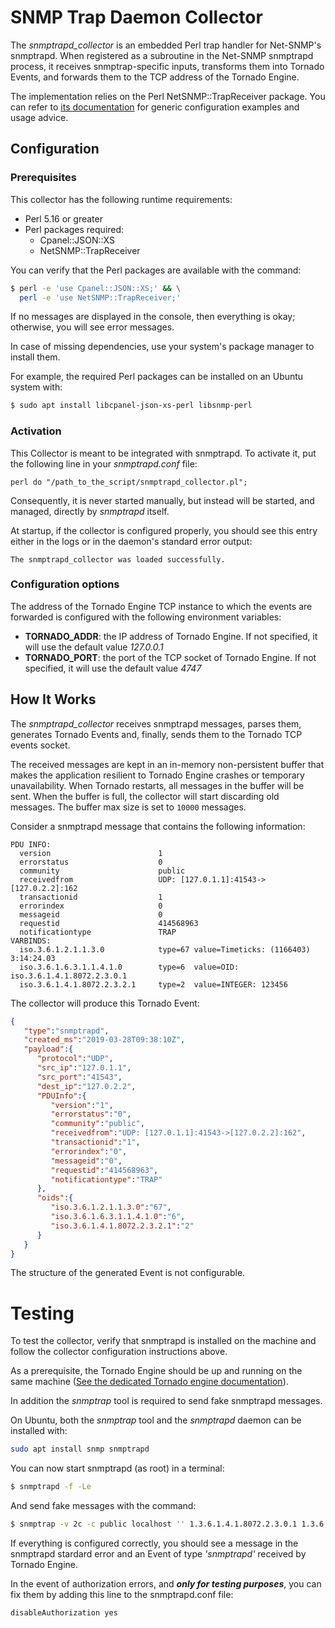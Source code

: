 # SNMP Trap Daemon Collector

The _snmptrapd_collector_ is an embedded Perl trap handler for Net-SNMP's snmptrapd.
When registered as a subroutine in the Net-SNMP snmptrapd process, it receives
snmptrap-specific inputs, transforms them into Tornado Events, and forwards them to
the TCP address of the Tornado Engine.

The implementation relies on the Perl NetSNMP::TrapReceiver package. You can refer to
[its documentation](https://metacpan.org/pod/NetSNMP::TrapReceiver)
for generic configuration examples and usage advice. 



## Configuration



### Prerequisites

This collector has the following runtime requirements:
- Perl 5.16 or greater
- Perl packages required:
  - Cpanel::JSON::XS
  - NetSNMP::TrapReceiver

You can verify that the Perl packages are available with the command:
```bash
$ perl -e 'use Cpanel::JSON::XS;' && \
  perl -e 'use NetSNMP::TrapReceiver;'
```

If no messages are displayed in the console, then everything is okay; otherwise, 
you will see error messages.

In case of missing dependencies, use your system's package manager to install them.

For example, the required Perl packages can be installed on an Ubuntu system with:
```bash
$ sudo apt install libcpanel-json-xs-perl libsnmp-perl
```



### Activation

This Collector is meant to be integrated with snmptrapd. To activate it, put the following line
in your _snmptrapd.conf_ file:

```
perl do "/path_to_the_script/snmptrapd_collector.pl"; 
```

Consequently, it is never started manually, but instead will be started, and managed,
directly by _snmptrapd_ itself.

At startup, if the collector is configured properly, you should see 
this entry either in the logs or in the daemon's standard error output:
```
The snmptrapd_collector was loaded successfully.
```


### Configuration options

The address of the Tornado Engine TCP instance to which the events are forwarded 
is configured with the following environment variables:
- __TORNADO_ADDR__: the IP address of Tornado Engine. If not specified, 
  it will use the default value _127.0.0.1_
- __TORNADO_PORT__: the port of the TCP socket of Tornado Engine. If not specified, 
  it will use the default value _4747_



## How It Works

The _snmptrapd_collector_ receives snmptrapd messages, parses them, generates Tornado Events
and, finally, sends them to the Tornado TCP events socket.

The received messages are kept in an in-memory non-persistent buffer that makes the application
resilient to Tornado Engine crashes or temporary unavailability.  When Tornado restarts, all
messages in the buffer will be sent.  When the buffer is full, the collector will start
discarding old messages.  The buffer max size is set to `10000` messages. 
 
Consider a snmptrapd message that contains the following information:
```
PDU INFO:
  version                        1
  errorstatus                    0
  community                      public
  receivedfrom                   UDP: [127.0.1.1]:41543->[127.0.2.2]:162
  transactionid                  1
  errorindex                     0
  messageid                      0
  requestid                      414568963
  notificationtype               TRAP
VARBINDS:
  iso.3.6.1.2.1.1.3.0            type=67 value=Timeticks: (1166403) 3:14:24.03
  iso.3.6.1.6.3.1.1.4.1.0        type=6  value=OID: iso.3.6.1.4.1.8072.2.3.0.1
  iso.3.6.1.4.1.8072.2.3.2.1     type=2  value=INTEGER: 123456
```

The collector will produce this Tornado Event:
```json
{
   "type":"snmptrapd",
   "created_ms":"2019-03-28T09:38:10Z",
   "payload":{
      "protocol":"UDP",
      "src_ip":"127.0.1.1",
      "src_port":"41543",
      "dest_ip":"127.0.2.2",
      "PDUInfo":{
         "version":"1",
         "errorstatus":"0",
         "community":"public",
         "receivedfrom":"UDP: [127.0.1.1]:41543->[127.0.2.2]:162",
         "transactionid":"1",
         "errorindex":"0",
         "messageid":"0",
         "requestid":"414568963",
         "notificationtype":"TRAP"
      },
      "oids":{
         "iso.3.6.1.2.1.1.3.0":"67",
         "iso.3.6.1.6.3.1.1.4.1.0":"6",
         "iso.3.6.1.4.1.8072.2.3.2.1":"2"
      }
   }
}
```

The structure of the generated Event is not configurable.



# Testing

To test the collector, verify that snmptrapd is installed on the machine and
follow the collector configuration instructions above.

As a prerequisite, the Tornado Engine should be up and running on the same machine 
([See the dedicated Tornado engine documentation](../../engine/doc/README.md)). 

In addition the _snmptrap_ tool is required to send fake snmptrapd messages.

On Ubuntu, both the _snmptrap_ tool and the _snmptrapd_ daemon can be installed with:
```bash
sudo apt install snmp snmptrapd
```

You can now start snmptrapd (as root) in a terminal:
```bash
$ snmptrapd -f -Le
```

And send fake messages with the command:
```bash
$ snmptrap -v 2c -c public localhost '' 1.3.6.1.4.1.8072.2.3.0.1 1.3.6.1.4.1.8072.2.3.2.1 i 123456
```

If everything is configured correctly, you should see a message in the snmptrapd stardard error
and an Event of type _'snmptrapd'_ received by Tornado Engine. 

In the event of authorization errors, and **_only for testing purposes_**, 
you can fix them by adding this line to the snmptrapd.conf file:
```
disableAuthorization yes
```
